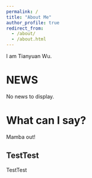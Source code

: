 ```yaml
---
permalink: /
title: "About Me"
author_profile: true
redirect_from: 
  - /about/
  - /about.html
---
```


I am Tianyuan Wu.

NEWS
======
No news to display.

What can I say?
======
Mamba out!

TestTest
------
TestTest
